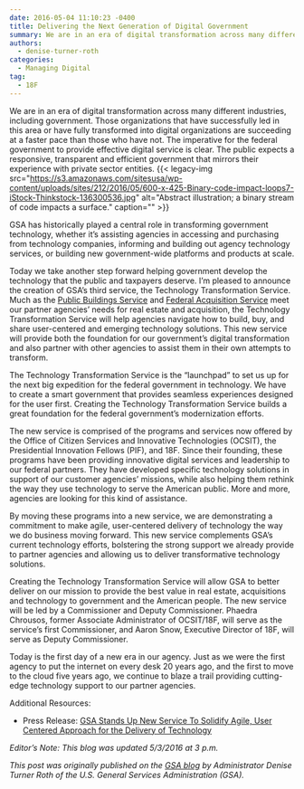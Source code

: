 ```yaml
---
date: 2016-05-04 11:10:23 -0400
title: Delivering the Next Generation of Digital Government
summary: We are in an era of digital transformation across many different industries, including government. Those organizations that have successfully led in this area or have fully transformed into digital organizations are succeeding at a faster pace than those who have not. The imperative for the federal government to provide effective digital service is clear. The
authors:
  - denise-turner-roth
categories:
  - Managing Digital
tag:
  - 18F
---
```


We are in an era of digital transformation across many different industries, including government. Those organizations that have successfully led in this area or have fully transformed into digital organizations are succeeding at a faster pace than those who have not. The imperative for the federal government to provide effective digital service is clear. The public expects a responsive, transparent and efficient government that mirrors their experience with private sector entities. {{< legacy-img src="https://s3.amazonaws.com/sitesusa/wp-content/uploads/sites/212/2016/05/600-x-425-Binary-code-impact-loops7-iStock-Thinkstock-136300536.jpg" alt="Abstract illustration; a binary stream of code impacts a surface." caption="" >}} 

GSA has historically played a central role in transforming government technology, whether it’s assisting agencies in accessing and purchasing from technology companies, informing and building out agency technology services, or building new government-wide platforms and products at scale.

Today we take another step forward helping government develop the technology that the public and taxpayers deserve. I’m pleased to announce the creation of GSA’s third service, the Technology Transformation Service. Much as the [Public Buildings Service](http://www.gsa.gov/portal/content/104444) and [Federal Acquisition Service](http://www.gsa.gov/portal/content/105080) meet our partner agencies’ needs for real estate and acquisition, the Technology Transformation Service will help agencies navigate how to build, buy, and share user-centered and emerging technology solutions. This new service will provide both the foundation for our government’s digital transformation and also partner with other agencies to assist them in their own attempts to transform.

The Technology Transformation Service is the “launchpad” to set us up for the next big expedition for the federal government in technology. We have to create a smart government that provides seamless experiences designed for the user first. Creating the Technology Transformation Service builds a great foundation for the federal government’s modernization efforts.

The new service is comprised of the programs and services now offered by the Office of Citizen Services and Innovative Technologies (OCSIT), the Presidential Innovation Fellows (PIF), and 18F. Since their founding, these programs have been providing innovative digital services and leadership to our federal partners. They have developed specific technology solutions in support of our customer agencies’ missions, while also helping them rethink the way they use technology to serve the American public. More and more, agencies are looking for this kind of assistance.

By moving these programs into a new service, we are demonstrating a commitment to make agile, user-centered delivery of technology the way we do business moving forward. This new service complements GSA’s current technology efforts, bolstering the strong support we already provide to partner agencies and allowing us to deliver transformative technology solutions.

Creating the Technology Transformation Service will allow GSA to better deliver on our mission to provide the best value in real estate, acquisitions and technology to government and the American people. The new service will be led by a Commissioner and Deputy Commissioner. Phaedra Chrousos, former Associate Administrator of OCSIT/18F, will serve as the service’s first Commissioner, and Aaron Snow, Executive Director of 18F, will serve as Deputy Commissioner.

Today is the first day of a new era in our agency. Just as we were the first agency to put the internet on every desk 20 years ago, and the first to move to the cloud five years ago, we continue to blaze a trail providing cutting-edge technology support to our partner agencies.

Additional Resources:

  * Press Release: [GSA Stands Up New Service To Solidify Agile, User Centered Approach for the Delivery of Technology](http://www.gsa.gov/portal/content/129918)

_Editor’s Note: This blog was updated 5/3/2016 at 3 p.m._

_This post was originally published on the [GSA blog](http://gsablogs.gsa.gov/gsablog/) by Administrator Denise Turner Roth of the U.S. General Services Administration (GSA)._